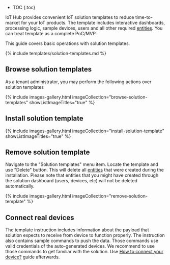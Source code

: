 
* TOC 
{:toc}
  
IoT Hub provides convenient IoT solution templates to reduce time-to-market for your IoT products.
The template includes interactive dashboards, processing logic, sample devices, users and all other required [entities](/docs/paas/user-guide/entities-and-relations/). 
You can treat template as a complete PoC/MVP. 

This guide covers basic operations with solution templates.

{% include templates/solution-templates.md %}

## Browse solution templates

As a tenant administrator, you may perform the following actions over solution templates

{% include images-gallery.html imageCollection="browse-solution-templates" showListImageTitles="true" %}

## Install solution template

{% include images-gallery.html imageCollection="install-solution-template" showListImageTitles="true" %}

## Remove solution template

Navigate to the "Solution templates" menu item. Locate the template and use "Delete" button. 
This will delete all [entities](/docs/paas/user-guide/entities-and-relations/) that were created during the installation. 
Please note that entities that you might have created through the solution dashboard (users, devices, etc) will not be deleted automatically.  

{% include images-gallery.html imageCollection="remove-solution-template" %}

## Connect real devices

The template instruction includes information about the payload that solution expects to receive from device to function properly. 
The instruction also contains sample commands to push the data. Those commands use valid credentials of the auto-generated devices.
We recommend to use those commands to get familiar with the solution. Use [How to connect your device?](/docs/paas/getting-started-guides/connectivity/) guide afterwards.